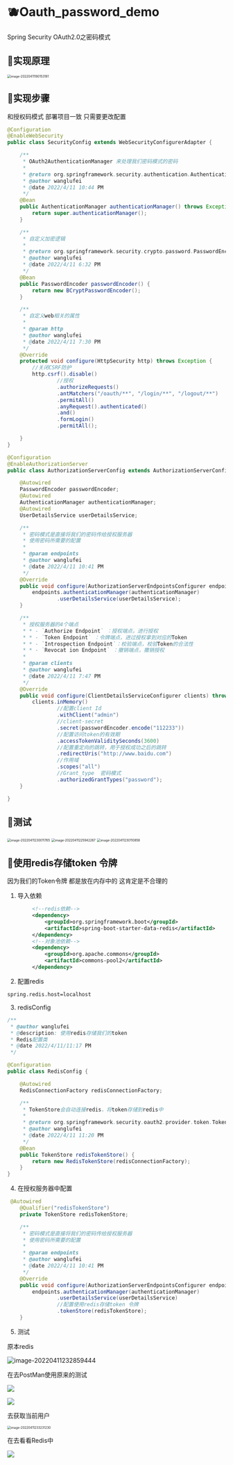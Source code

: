 # 🫐Oauth_password_demo
Spring Security OAuth2.0之密码模式

## 🍈实现原理

<img src="https://bearbrick0.oss-cn-qingdao.aliyuncs.com/images/img/202204111801191.png" alt="image-20220411180153181" style="zoom:50%;" />

## 🍒实现步骤

和授权码模式 部署项目一致 只需要更改配置

```java
@Configuration
@EnableWebSecurity
public class SecurityConfig extends WebSecurityConfigurerAdapter {

    /**
     * OAuth2AuthenticationManager 来处理我们密码模式的密码
     *
     * @return org.springframework.security.authentication.AuthenticationManager
     * @author wanglufei
     * @date 2022/4/11 10:44 PM
     */
    @Bean
    public AuthenticationManager authenticationManager() throws Exception {
        return super.authenticationManager();
    }

    /**
     * 自定义加密逻辑
     *
     * @return org.springframework.security.crypto.password.PasswordEncoder
     * @author wanglufei
     * @date 2022/4/11 6:32 PM
     */
    @Bean
    public PasswordEncoder passwordEncoder() {
        return new BCryptPasswordEncoder();
    }

    /**
     * 自定义web相关的属性
     *
     * @param http
     * @author wanglufei
     * @date 2022/4/11 7:30 PM
     */
    @Override
    protected void configure(HttpSecurity http) throws Exception {
        //关闭CSRF防护
        http.csrf().disable()
                //授权
                .authorizeRequests()
                .antMatchers("/oauth/**", "/login/**", "/logout/**")
                .permitAll()
                .anyRequest().authenticated()
                .and()
                .formLogin()
                .permitAll();

    }
}
```
```java
@Configuration
@EnableAuthorizationServer
public class AuthorizationServerConfig extends AuthorizationServerConfigurerAdapter {

    @Autowired
    PasswordEncoder passwordEncoder;
    @Autowired
    AuthenticationManager authenticationManager;
    @Autowired
    UserDetailsService userDetailsService;

    /**
     * 密码模式是直接将我们的密码传给授权服务器
     * 使用密码所需要的配置
     *
     * @param endpoints
     * @author wanglufei
     * @date 2022/4/11 10:41 PM
     */
    @Override
    public void configure(AuthorizationServerEndpointsConfigurer endpoints) throws Exception {
        endpoints.authenticationManager(authenticationManager)
                .userDetailsService(userDetailsService);
    }

    /**
     * 授权服务器的4个端点
     * * - `Authorize Endpoint` ：授权端点，进行授权
     * * - `Token Endpoint` ：令牌端点，进过授权拿到对应的Token
     * * - `Introspection Endpoint`：校验端点，校验Token的合法性
     * * - `Revocat ion Endpoint` ：撤销端点，撒销授权
     *
     * @param clients
     * @author wanglufei
     * @date 2022/4/11 7:47 PM
     */
    @Override
    public void configure(ClientDetailsServiceConfigurer clients) throws Exception {
        clients.inMemory()
                //配置client Id
                .withClient("admin")
                //client-secret
                .secret(passwordEncoder.encode("112233"))
                //配置访问token的有效期
                .accessTokenValiditySeconds(3600)
                //配置重定向的跳转，用于授权成功之后的跳转
                .redirectUris("http://www.baidu.com")
                //作用域
                .scopes("all")
                //Grant_type  密码模式
                .authorizedGrantTypes("password");
    }

}
```
## 🍑测试
<img src="https://bearbrick0.oss-cn-qingdao.aliyuncs.com/images/img/202204112300354.png" alt="image-20220411230011765" style="zoom:50%;" />

<img src="https://bearbrick0.oss-cn-qingdao.aliyuncs.com/images/img/202204112300696.png" alt="image-20220411225942267" style="zoom:50%;" />

<img src="https://bearbrick0.oss-cn-qingdao.aliyuncs.com/images/img/202204112301466.png" alt="image-20220411230110858" style="zoom:50%;" />

## 🥭使用redis存储token 令牌
因为我们的Token令牌 都是放在内存中的 这肯定是不合理的
1. 导入依赖
```xml
        <!--redis依赖-->
        <dependency>
            <groupId>org.springframework.boot</groupId>
            <artifactId>spring-boot-starter-data-redis</artifactId>
        </dependency>
        <!--对象池依赖-->
        <dependency>
            <groupId>org.apache.commons</groupId>
            <artifactId>commons-pool2</artifactId>
        </dependency>
```
2. 配置redis
```properties
spring.redis.host=localhost
```
3. redisConfig
```java
/**
 * @author wanglufei
 * @description: 使用redis存储我们的token
 * Redis配置类
 * @date 2022/4/11/11:17 PM
 */

@Configuration
public class RedisConfig {

    @Autowired
    RedisConnectionFactory redisConnectionFactory;

    /**
     * TokenStore会自动连接redis，将token存储到redis中
     *
     * @return org.springframework.security.oauth2.provider.token.TokenStore
     * @author wanglufei
     * @date 2022/4/11 11:20 PM
     */
    @Bean
    public TokenStore redisTokenStore() {
        return new RedisTokenStore(redisConnectionFactory);
    }
}
```
4. 在授权服务器中配置
```java
 @Autowired
    @Qualifier("redisTokenStore")
    private TokenStore redisTokenStore;

    /**
     * 密码模式是直接将我们的密码传给授权服务器
     * 使用密码所需要的配置
     *
     * @param endpoints
     * @author wanglufei
     * @date 2022/4/11 10:41 PM
     */
    @Override
    public void configure(AuthorizationServerEndpointsConfigurer endpoints) throws Exception {
        endpoints.authenticationManager(authenticationManager)
                .userDetailsService(userDetailsService)
                //配置使用redis存储token 令牌
                .tokenStore(redisTokenStore);
    }
```
5. 测试

原本redis

![image-20220411232859444](https://bearbrick0.oss-cn-qingdao.aliyuncs.com/images/img/202204112329208.png)

在去PostMan使用原来的测试

![](https://bearbrick0.oss-cn-qingdao.aliyuncs.com/images/img/202204112331360.png)

![](https://bearbrick0.oss-cn-qingdao.aliyuncs.com/images/img/202204112331049.png)

去获取当前用户

<img src="https://bearbrick0.oss-cn-qingdao.aliyuncs.com/images/img/202204112332914.png" alt="image-20220411233231230" style="zoom:50%;" />

在去看看Redis中

![](https://bearbrick0.oss-cn-qingdao.aliyuncs.com/images/img/202204112336154.png)
